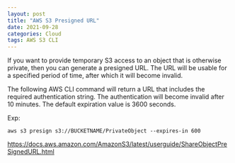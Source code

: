 ```yaml
---
layout: post
title: "AWS S3 Presigned URL"
date: 2021-09-28
categories: Cloud
tags: AWS S3 CLI
---
```


If you want to provide temporary S3 access to an object that is otherwise private, then you can generate a presigned URL. The URL will be usable for a specified period of time, after which it will become invalid.

The following AWS CLI command will return a URL that includes the required authentication string. The authentication will become invalid after 10 minutes. The default expiration value is 3600 seconds.

Exp:
```
aws s3 presign s3://BUCKETNAME/PrivateObject --expires-in 600
```

https://docs.aws.amazon.com/AmazonS3/latest/userguide/ShareObjectPreSignedURL.html
